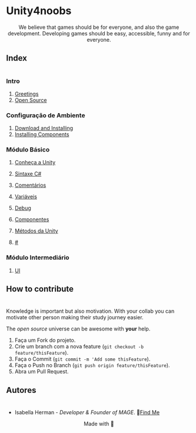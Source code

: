 # Unity4noobs

<center>
We believe that games should be for everyone, and also the game development. Developing games should be easy, accessible, funny and for everyone.
</center>

## Index
#
### Intro
1. [Greetings](/EN/1_INTRO_ENG/1_welcome_eng.md)
2. [Open Source](/EN/1_INTRO_ENG/2_wayto_eng.md)

### Configuração de Ambiente
 1. [Download and Installing](/EN/2_CONFIG_ENG/1.download_eng.md)
 2. [Installing Components](/EN/2_CONFIG/2.install_eng.md)  

### Módulo Básico

1. [Conheça a Unity](/PT/3_BASICO/1/1_interface.md)
1. [Sintaxe C#](/PT/3_BASICO/2.syntax.md)

1. [Comentários](/PT/3_BASICO/3.comments.md)
1. [Variáveis](/PT/3_BASICO/4_var.md)
1. [Debug](/PT/3_BASICO/5.debug.md)
1. [Componentes](/PT/3_BASICO/6/6.components.md)
1. [Métodos da Unity](/PT/3_BASICO/7/7_metodosunity.md)
1. [#](#)

### Módulo Intermediário

1. [UI](/PT/4_INTER/1/1_interface.md)

## How to contribute
#
Knowledge is important but also motivation. With your collab you can motivate other person making their study journey easier.

The *open source* universe can be awesome with **your** help.

1. Faça um Fork do projeto.
2. Crie um branch com a nova feature (`git checkout -b feature/thisFeature`).
3. Faça o Commit (`git commit -m 'Add some thisFeature`).
4. Faça o Push no Branch (`git push origin feature/thisFeature`).
5. Abra um Pull Request.

## Autores
#
* Isabella Herman - *Developer & Founder of MAGE*.
🌟[Find Me](https://twitter.com/isahermanx)


<center>Made with 💜</center>